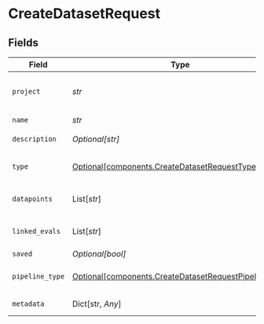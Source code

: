 # CreateDatasetRequest


## Fields

| Field                                                                                                                | Type                                                                                                                 | Required                                                                                                             | Description                                                                                                          |
| -------------------------------------------------------------------------------------------------------------------- | -------------------------------------------------------------------------------------------------------------------- | -------------------------------------------------------------------------------------------------------------------- | -------------------------------------------------------------------------------------------------------------------- |
| `project`                                                                                                            | *str*                                                                                                                | :heavy_check_mark:                                                                                                   | UUID of the project associated with this dataset like `65e0fc2d6a2eb95f55a92cbc`                                     |
| `name`                                                                                                               | *str*                                                                                                                | :heavy_check_mark:                                                                                                   | Name of the dataset                                                                                                  |
| `description`                                                                                                        | *Optional[str]*                                                                                                      | :heavy_minus_sign:                                                                                                   | A description for the dataset                                                                                        |
| `type`                                                                                                               | [Optional[components.CreateDatasetRequestType]](../../models/components/createdatasetrequesttype.md)                 | :heavy_minus_sign:                                                                                                   | What the dataset is to be used for - "evaluation" (default) or "fine-tuning"                                         |
| `datapoints`                                                                                                         | List[*str*]                                                                                                          | :heavy_minus_sign:                                                                                                   | List of unique datapoint ids to be included in this dataset                                                          |
| `linked_evals`                                                                                                       | List[*str*]                                                                                                          | :heavy_minus_sign:                                                                                                   | List of unique evaluation run ids to be associated with this dataset                                                 |
| `saved`                                                                                                              | *Optional[bool]*                                                                                                     | :heavy_minus_sign:                                                                                                   | N/A                                                                                                                  |
| `pipeline_type`                                                                                                      | [Optional[components.CreateDatasetRequestPipelineType]](../../models/components/createdatasetrequestpipelinetype.md) | :heavy_minus_sign:                                                                                                   | The type of data included in the dataset - "event" (default) or "session"                                            |
| `metadata`                                                                                                           | Dict[str, *Any*]                                                                                                     | :heavy_minus_sign:                                                                                                   | Any helpful metadata to track for the dataset                                                                        |